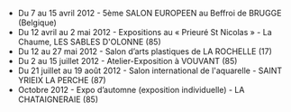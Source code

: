 
* Du 7 au 15 avril 2012 - 5ème SALON EUROPEEN au Beffroi de BRUGGE (Belgique)
* Du 12 avril au 2 mai 2012 - Expositions au « Prieuré St Nicolas » - La Chaume, LES SABLES D'OLONNE (85)
* Du 12 au 27 mai 2012 - Salon d’arts plastiques de LA ROCHELLE (17)
* Du 2 au 15 juillet 2012 - Atelier-Exposition à VOUVANT (85)
* Du 21 juillet au 19 août 2012 - Salon international de l'aquarelle - SAINT YRIEIX LA PERCHE (87)
* Octobre 2012 - Expo d’automne (exposition individuelle) - LA CHATAIGNERAIE (85)
